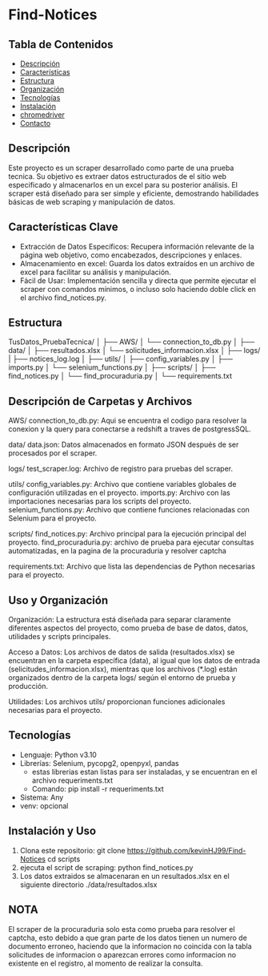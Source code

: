 # Find-Notices

## Tabla de Contenidos

- [Descripción](#descripción)
- [Características](#características)
- [Estructura](#Estructura)
- [Organización](#Organizacion)
- [Tecnologías](#Tecnologías)
- [Instalación](#Instalacion)
- [chromedriver](#chromedriver)
- [Contacto](#contacto)

## Descripción

Este proyecto es un scraper desarrollado como parte de una prueba tecnica. Su objetivo es extraer datos estructurados de el sitio web especificado y almacenarlos en un excel para su posterior análisis. El scraper está diseñado para ser simple y eficiente, demostrando habilidades básicas de web scraping y manipulación de datos.

## Características Clave

- Extracción de Datos Específicos: Recupera información relevante de la página web objetivo, como encabezados, descripciones y enlaces.
- Almacenamiento en excel: Guarda los datos extraídos en un archivo de excel para facilitar su análisis y manipulación.
- Fácil de Usar: Implementación sencilla y directa que permite ejecutar el scraper con comandos mínimos, o incluso solo haciendo doble click en el archivo find_notices.py.

## Estructura
TusDatos_PruebaTecnica/
│
├── AWS/
│   └── connection_to_db.py
│
├── data/
│   ├── resultados.xlsx
│   └── solicitudes_informacion.xlsx
│
├── logs/
|  ├── notices_log.log
│
├── utils/
│   ├── config_variables.py
│   ├── imports.py
│   └── selenium_functions.py
│
├── scripts/
│   ├── find_notices.py
│   └── find_procuraduria.py
│
└── requirements.txt

## Descripción de Carpetas y Archivos
AWS/
  connection_to_db.py: Aqui se encuentra el codigo para resolver la conexion y la query para conectarse a redshift a traves de postgressSQL.

data/
    data.json: Datos almacenados en formato JSON después de ser procesados por el scraper.

logs/
    test_scraper.log: Archivo de registro para pruebas del scraper.

utils/
  config_variables.py: Archivo que contiene variables globales de configuración utilizadas en el proyecto.
  imports.py: Archivo con las importaciones necesarias para los scripts del proyecto.
  selenium_functions.py: Archivo que contiene funciones relacionadas con Selenium para el proyecto.

scripts/
  find_notices.py: Archivo principal para la ejecución principal del proyecto.
  find_procuraduria.py: archivo de prueba para ejecutar consultas automatizadas, en la pagina de la procuraduria y resolver captcha

requirements.txt: Archivo que lista las dependencias de Python necesarias para el proyecto.

## Uso y Organización
Organización: La estructura está diseñada para separar claramente diferentes aspectos del proyecto, como prueba de base de datos, datos, utilidades y scripts principales.

Acceso a Datos: Los archivos de datos de salida (resultados.xlsx) se encuentran en la carpeta específica (data), al igual que los datos de entrada (selicitudes_informacion.xlsx), mientras que los archivos (*.log) están organizados dentro de la carpeta logs/ según el entorno de prueba y producción.

Utilidades: Los archivos utils/ proporcionan funciones adicionales necesarias para el proyecto.


## Tecnologías
- Lenguaje: Python v3.10
- Librerías: Selenium, pycopg2, openpyxl, pandas
  - estas librerias estan listas para ser instaladas, y se encuentran en el archivo requeriments.txt
  - Comando: pip install -r requeriments.txt
- Sistema: Any
- venv: opcional

## Instalación y Uso
1. Clona este repositorio:
git clone https://github.com/kevinHJ99/Find-Notices
cd scripts
2. ejecuta el script de scraping:
   python find_notices.py
3. Los datos extraidos se almacenaran en un resultados.xlsx en el siguiente directorio ./data/resultados.xlsx

## NOTA
El scraper de la procuraduria solo esta como prueba para resolver el captcha, esto debido a que gran parte de los datos tienen un numero de documento erroneo, haciendo que la informacion no coincida con la tabla solicitudes de informacion o aparezcan errores como informacion no existente en el registro, al momento de realizar la consulta.
